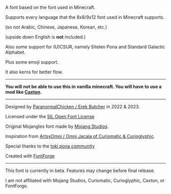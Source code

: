 A font based on the font used in Minecraft.

Supports every language that the 8x8/9x12 font used in Minecraft supports.

(so not Arabic, Chinese, Japanese, Korean, etc.)

(upside down English is **not** included.)

Also some support for (U)CSUR, namely Sitelen Pona and Standard Galactic Alphabet.

Plus some emoji support.

It also kerns for better flow.

---

**You will not be able to use this in vanilla minecraft. You will have to use a mod like [Caxton](https://modrinth.com/mod/caxton).**

---

Designed by [ParanormalChicken / Erek Butcher](https://paranormalchicken.github.io/) in 2022 & 2023.

Licensed under the [SIL Open Font License](https://scripts.sil.org/OFL)

Original Mojangles font made by [Mojang Studios](https://www.minecraft.net/).

Inspiration from [ArtsyOmni / Omni Jacala of Curiomatic & Curioglyphic](https://curiomatic.com/fonts).

Special thanks to the [toki pona community](https://tokipona.org)

Created with [FontForge](http://fontforge.org)

---

This font is currently in beta. Features may change before final release.

I am not affiliated with Mojang Studios, Curiomatic, Curioglyphic, Caxton, or FontForge.
